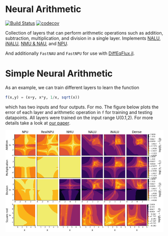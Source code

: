 # Neural Arithmetic

[![Build Status](https://travis-ci.com/nmheim/NeuralArithmetic.jl.svg?branch=master)](https://travis-ci.com/nmheim/NeuralArithmetic.jl)
[![codecov](https://codecov.io/gh/nmheim/NeuralArithmetic.jl/branch/master/graph/badge.svg)](https://codecov.io/gh/nmheim/NeuralArithmetic.jl)

Collection of layers that can perform arithmetic operations such as addition,
subtraction, multiplication, and division in a single layer.  Implements
[NALU](https://arxiv.org/abs/1808.00508),
[iNALU](https://arxiv.org/abs/2003.07629),
[NMU & NAU](https://openreview.net/forum?id=H1gNOeHKPS), and [NPU](https://arxiv.org/abs/2006.01681).

And additionally `FastNAU` and `FastNPU` for use with [DiffEqFlux.jl](https://github.com/SciML/DiffEqFlux.jl).

# Simple Neural Arithmetic

As an example, we can train different layers to learn the function
```julia
f(x,y) = (x+y, x*y, 1/x, sqrt(x))
```
which has two inputs and four outputs. For mo.  The figure below plots the error
of each layer and arithmetic operation in `f` for training and testing datapoints.  All layers
were trained on the input range U(0.1,2). For more details take a look at [our paper](https://arxiv.org/abs/2006.01681).

![layers](img/layers.png)
